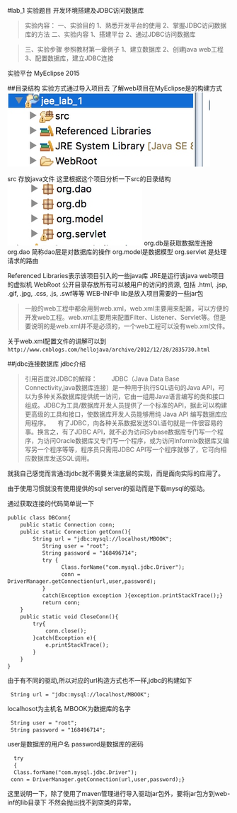 #lab_1 实验题目 开发环境搭建及JDBC访问数据库

> 实验内容：
> 一、实验目的
    1、熟悉开发平台的使用
    2、掌握JDBC访问数据库的方法
> 二、实验内容
    1、搭建平台
    2、通过JDBC访问数据库
    
    
> 三、实验步骤
     参照教材第一章例子
    1、建立数据库
    2、创建java  web工程
    3、配置数据库，建立JDBC连接

实验平台 MyEclipse 2015

##目录结构
实验方式通过导入项目去
了解web项目在MyEclipse是的构建方式
![](media/14750773076367/14751482994517.jpg)


src 存放java文件
这里根据这个项目分析一下src的目录结构
![](media/14750773076367/14751496279595.jpg)
org.db是获取数据库连接
org.dao 简称dao层是对数据库的操作
org.model是数据模型
org.servlet  是处理请求的路由

Referenced Libraries表示该项目引入的一些java库
JRE是运行该java web项目的虚拟机
WebRoot 公开目录存放所有可以被用户的访问的资源, 包括 .html, .jsp, .gif, .jpg, .css, .js, .swf等等
WEB-INF中
  lib是放入项目需要的一些jar包
>   一般的web工程中都会用到web.xml，web.xml主要用来配置，可以方便的开发web工程。web.xml主要用来配置Filter、Listener、Servlet等。但是要说明的是web.xml并不是必须的，一个web工程可以没有web.xml文件。

关于web.xml配置文件的讲解可以到
`http://www.cnblogs.com/hellojava/archive/2012/12/28/2835730.html`

##jdbc连接数据库
jdbc介绍
>引用百度对JDBC的解释：
　　JDBC（Java Data Base Connectivity,java数据库连接）是一种用于执行SQL语句的Java API，可以为多种关系数据库提供统一访问，它由一组用Java语言编写的类和接口组成。JDBC为工具/数据库开发人员提供了一个标准的API，据此可以构建更高级的工具和接口，使数据库开发人员能够用纯 Java API 编写数据库应用程序。
　有了JDBC，向各种关系数据发送SQL语句就是一件很容易的事。换言之，有了JDBC API，就不必为访问Sybase数据库专门写一个程序，为访问Oracle数据库又专门写一个程序，或为访问Informix数据库又编写另一个程序等等，程序员只需用JDBC API写一个程序就够了，它可向相应数据库发送SQL调用。

就我自己感觉而言通过jdbc就不需要关注底层的实现，而是面向实际的应用了。

由于使用习惯就没有使用提供的sql server的驱动而是下载mysql的驱动。

通过获取连接的代码简单说一下

```
public class DBConn{
	public static Connection conn;			
	public static Connection getConn(){
		String url = "jdbc:mysql://localhost/MBOOK";
		   String user = "root";
		   String password = "168496714";
		   try {
			     Class.forName("com.mysql.jdbc.Driver");
			     conn = DriverManager.getConnection(url,user,password);
		   }
		   catch(Exception exception ){exception.printStackTrace();}
		   return conn;
	}
	public static void CloseConn(){
		try{
			conn.close();					
		}catch(Exception e){
			e.printStackTrace();
		}
	}
}

```
由于有不同的驱动,所以对应的url构造方式也不一样,jdbc的构建如下

```
 String url = "jdbc:mysql://localhost/MBOOK";
```
localhosot为主机名
MBOOK为数据库的名字

```
 String user = "root";
 String password = "168496714";
```
user是数据库的用户名
password是数据库的密码

```
  try
  {
  Class.forName("com.mysql.jdbc.Driver");
 conn = DriverManager.getConnection(url,user,password);}
```

这里说明一下，除了使用了maven管理进行导入驱动jar包外，要将jar包方到web-inf的lib目录下
不然会抛出找不到空类的异常。





